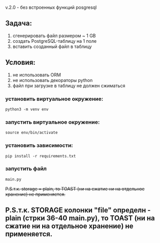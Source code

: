 v.2.0 - без встроенных функций posgresql

## Задача:

1. сгенерировать файл размером ~ 1 GB
2. создать PostgreSQL-таблицу на 1 поле
3. вставить созданный файл в таблицу

## Условия:

1. не использовать ORM
2. не использовать декораторы python
3. файл при загрузке в таблицу не должен сжиматься

### установить виртуальное окружение:
    python3 -m venv env

### запустить виртуальное окружение:
    source env/bin/activate 

### установить зависимости:
    pip install -r requirements.txt

### запустить файл 
    main.py

 ~~P.S.т.к. storage = plain, то TOAST (ни на сжатие ни на отдельное хранение) не применяется.~~

  ## P.S.т.к. STORAGE колонки "file" определн - plain (стрки 36-40 main.py), то TOAST (ни на сжатие ни на отдельное хранение) не применяется.

